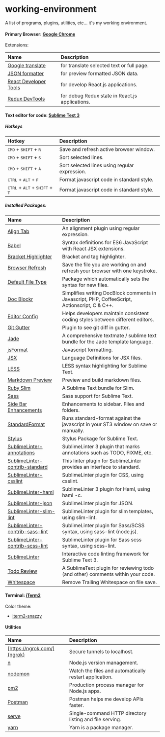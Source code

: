 # working-environment

A list of programs, plugins, utilities, etc... it's my working environment.

#### Primary Browser: [Google Chrome](https://www.google.com/chrome/browser/desktop/index.html)

Extensions:

| Name                                                                                                                      | Description                                     |
|:--------------------------------------------------------------------------------------------------------------------------|:------------------------------------------------|
| [Google translate](https://chrome.google.com/webstore/detail/google-translate/aapbdbdomjkkjkaonfhkkikfgjllcleb)           | for translate selected text or full page.       |
| [JSON formatter](https://github.com/callumlocke/json-formatter)                                                           | for preview formatted JSON data.                |
| [React Developer Tools](https://chrome.google.com/webstore/detail/react-developer-tools/fmkadmapgofadopljbjfkapdkoienihi) | for develop React.js applications.              |
| [Redux DevTools](https://github.com/zalmoxisus/redux-devtools-extension)                                                  | for debug Redux state in React.js applications. |

#### Text editor for code: [Sublime Text 3](https://www.sublimetext.com/3)

##### Hotkeys

| Hotkey                                                             | Description                                   |
|:-------------------------------------------------------------------|:----------------------------------------------|
| <kbd>CMD</kbd> + <kbd>SHIFT</kbd> + <kbd>R</kbd>                   | Save and refresh active browser window.       |
| <kbd>CMD</kbd> + <kbd>SHIFT</kbd> + <kbd>S</kbd>                   | Sort selected lines.                          |
| <kbd>CMD</kbd> + <kbd>SHIFT</kbd> + <kbd>A</kbd>                   | Sort selected lines using regular expression. |
| <kbd>CTRL</kbd> + <kbd>ALT</kbd> + <kbd>F</kbd>                    | Format javascript code in standard style.     |
| <kbd>CTRL</kbd> + <kbd>ALT</kbd> + <kbd>SHIFT</kbd> + <kbd>T</kbd> | Format javascript code in standard style.     |

##### Installed Packages:

| Name                                                                                                  | Description                                                                                   |
|:------------------------------------------------------------------------------------------------------|:----------------------------------------------------------------------------------------------|
| [Align Tab](https://packagecontrol.io/packages/AlignTab)                                              | An alignment plugin using regular expression.                                                 |
| [Babel](https://packagecontrol.io/packages/Babel)                                                     | Syntax definitions for ES6 JavaScript with React JSX extensions.                              |
| [Bracket Highlighter](https://packagecontrol.io/packages/BracketHighlighter)                          | Bracket and tag highlighter.                                                                  |
| [Browser Refresh](https://packagecontrol.io/packages/Browser%20Refresh)                               | Save the file you are working on and refresh your browser with one keystroke.                 |
| [Default File Type](https://packagecontrol.io/packages/Default%20File%20Type)                         | Package which automatically sets the syntax for new files.                                    |
| [Doc Blockr](https://packagecontrol.io/packages/DocBlockr)                                            | Simplifies writing DocBlock comments in Javascript, PHP, CoffeeScript, Actionscript, C & C++. |
| [Editor Config](https://packagecontrol.io/packages/EditorConfig)                                      | Helps developers maintain consistent coding styles between different editors.                 |
| [Git Gutter](https://packagecontrol.io/packages/GitGutter)                                            | Plugin to see git diff in gutter.                                                             |
| [Jade](https://packagecontrol.io/packages/Jade)                                                       | A comprehensive textmate / sublime text bundle for the Jade template language.                |
| [jsFormat](https://packagecontrol.io/packages/JsFormat)                                               | Javascript formatting.                                                                        |
| [JSX](https://packagecontrol.io/packages/JSX)                                                         | Language Definitions for JSX files.                                                           |
| [LESS](https://packagecontrol.io/packages/LESS)                                                       | LESS syntax highlighting for Sublime Text.                                                    |
| [Markdown Preview](https://packagecontrol.io/packages/Markdown%20Preview)                             | Preview and build markdown files.                                                             |
| [Ruby Slim](https://packagecontrol.io/packages/Ruby%20Slim)                                           | A Sublime Text bundle for Slim.                                                               |
| [Sass](https://packagecontrol.io/packages/Sass)                                                       | Sass support for Sublime Text.                                                                |
| [Side Bar Enhancements](https://packagecontrol.io/packages/SideBarEnhancements)                       | Enhancements to sidebar. Files and folders.                                                   |
| [StandardFormat](https://packagecontrol.io/packages/StandardFormat)                                   | Runs standard-format against the javascript in your ST3 window on save or manually.           |
| [Stylus](https://packagecontrol.io/packages/Stylus)                                                   | Stylus Package for Sublime Text.                                                              |
| [SublimeLinter-annotations](https://packagecontrol.io/packages/SublimeLinter-annotations)             | SublimeLinter 3 plugin that marks annotations such as TODO, FIXME, etc.                       |
| [SublimeLinter-contrib-standard](https://packagecontrol.io/packages/SublimeLinter-contrib-standard)   | This linter plugin for SublimeLinter provides an interface to standard.                       |
| [SublimeLinter-csslint](https://packagecontrol.io/packages/SublimeLinter-csslint)                     | SublimeLinter plugin for CSS, using csslint.                                                  |
| [SublimeLinter-haml](https://packagecontrol.io/packages/SublimeLinter-haml)                           | SublimeLinter 3 plugin for Haml, using haml -c.                                               |
| [SublimeLinter-json](https://packagecontrol.io/packages/SublimeLinter-json)                           | SublimeLinter plugin for JSON.                                                                |
| [SublimeLinter-slim-lint](https://packagecontrol.io/packages/SublimeLinter-slim-lint)                 | SublimeLinter plugin for slim templates, using slim-lint.                                     |
| [SublimeLinter-contrib-sass-lint](https://packagecontrol.io/packages/SublimeLinter-contrib-sass-lint) | SublimeLinter plugin for Sass/SCSS syntax, using sass-lint (node.js).                         |
| [SublimeLinter-contrib-scss-lint](https://packagecontrol.io/packages/SublimeLinter-contrib-scss-lint) | SublimeLinter plugin for Sass scss syntax, using scss-lint.                                   |
| [SublimeLinter](https://packagecontrol.io/packages/SublimeLinter)                                     | Interactive code linting framework for Sublime Text 3.                                        |
| [Todo Review](https://packagecontrol.io/packages/TodoReview)                                          | A SublimeText plugin for reviewing todo (and other) comments within your code.                |
| [Whitespace](https://packagecontrol.io/packages/Whitespace)                                           | Remove Trailing Whitespace on file save.                                                      |

#### Terminal: [iTerm2](https://www.iterm2.com/)

Color theme:
- [iterm2-snazzy](https://github.com/sindresorhus/iterm2-snazzy)

#### Utilities

| Name                                             | Description                                             |
|:-------------------------------------------------|:--------------------------------------------------------|
| [https://ngrok.com/](ngrok)                      | Secure tunnels to localhost.                            |
| [n](https://www.npmjs.com/package/n)             | Node.js version management.                             |
| [nodemon](https://www.npmjs.com/package/nodemon) | Watch the files and automatically restart application.  |
| [pm2](https://github.com/Unitech/pm2)            | Production process manager for Node.js apps.            |
| [Postman](https://www.getpostman.com/)           | Postman helps me develop APIs faster.                   |
| [serve](https://github.com/zeit/serve)           | Single-command HTTP directory listing and file serving. |
| [yarn](https://github.com/yarnpkg/yarn)          | Yarn is a package manager.                              |
